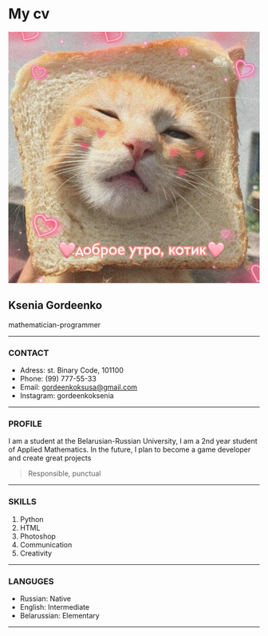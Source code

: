 # My cv

![Ksenia Gordeenko](cat.jpg)

## Ksenia Gordeenko
mathematician-programmer

---

### CONTACT
- Adress: st. Binary Code, 101100
- Phone: (99) 777-55-33
- Email: gordeenkoksusa@gmail.com
- Instagram: gordeenkoksenia

---

### PROFILE
I am a student at the Belarusian-Russian University, I am a 2nd year student of Applied Mathematics. In the future, I plan to become a game developer and create great projects

> Responsible, punctual

---

### SKILLS
1. Python
2. HTML
3. Photoshop
4. Communication
5. Creativity

---

### LANGUGES
- Russian: Native
- English: Intermediate
- Belarussian: Elementary

---
